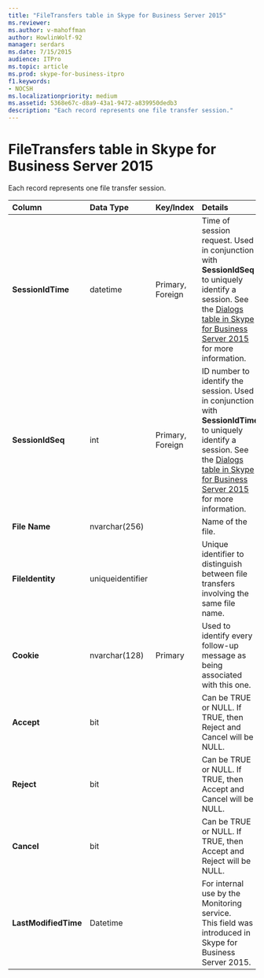 ```yaml
---
title: "FileTransfers table in Skype for Business Server 2015"
ms.reviewer: 
ms.author: v-mahoffman
author: HowlinWolf-92
manager: serdars
ms.date: 7/15/2015
audience: ITPro
ms.topic: article
ms.prod: skype-for-business-itpro
f1.keywords:
- NOCSH
ms.localizationpriority: medium
ms.assetid: 5368e67c-d8a9-43a1-9472-a839950dedb3
description: "Each record represents one file transfer session."
---
```


# FileTransfers table in Skype for Business Server 2015
 
Each record represents one file transfer session.
  
|**Column**|**Data Type**|**Key/Index**|**Details**|
|:-----|:-----|:-----|:-----|
|**SessionIdTime** <br/> |datetime  <br/> |Primary, Foreign  <br/> |Time of session request. Used in conjunction with **SessionIdSeq** to uniquely identify a session. See the [Dialogs table in Skype for Business Server 2015](dialogs.md) for more information. <br/> |
|**SessionIdSeq** <br/> |int  <br/> |Primary, Foreign  <br/> |ID number to identify the session. Used in conjunction with **SessionIdTime** to uniquely identify a session. See the [Dialogs table in Skype for Business Server 2015](dialogs.md) for more information. <br/> |
|**File Name** <br/> |nvarchar(256)  <br/> ||Name of the file.  <br/> |
|**FileIdentity** <br/> |uniqueidentifier  <br/> ||Unique identifier to distinguish between file transfers involving the same file name.  <br/> |
|**Cookie** <br/> |nvarchar(128)  <br/> |Primary  <br/> |Used to identify every follow-up message as being associated with this one.  <br/> |
|**Accept** <br/> |bit  <br/> ||Can be TRUE or NULL. If TRUE, then Reject and Cancel will be NULL.  <br/> |
|**Reject** <br/> |bit  <br/> ||Can be TRUE or NULL. If TRUE, then Accept and Cancel will be NULL.  <br/> |
|**Cancel** <br/> |bit  <br/> ||Can be TRUE or NULL. If TRUE, then Accept and Reject will be NULL.  <br/> |
|**LastModifiedTime** <br/> |Datetime  <br/> ||For internal use by the Monitoring service.  <br/> This field was introduced in Skype for Business Server 2015.  <br/> |
   

